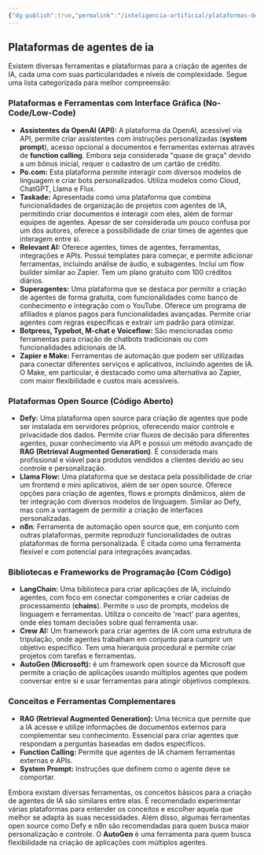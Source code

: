 ```yaml
---
{"dg-publish":true,"permalink":"/inteligencia-artificial/plataformas-de-agentes-de-ia/","title":"plataformas de agentes de ia","metatags":{"description":"plataformas para a criação de agentes de IA, cada uma com suas particularidades e níveis de complexidade. Segue uma lista categorizada para melhor compreensão"},"tags":["Inteligencia-artificial/Agentes"],"updated":"2025-01-18T18:57:40.276-03:00"}
---
```



## Plataformas de agentes de ia

Existem diversas ferramentas e plataformas para a criação de agentes de IA, cada uma com suas particularidades e níveis de complexidade. Segue uma lista categorizada para melhor compreensão:

### **Plataformas e Ferramentas com Interface Gráfica (No-Code/Low-Code)**

- **Assistentes da OpenAI (API):** A plataforma da OpenAI, acessível via API, permite criar assistentes com instruções personalizadas (**system prompt**), acesso opcional a documentos e ferramentas externas através de **function calling**. Embora seja considerada "quase de graça" devido a um bônus inicial, requer o cadastro de um cartão de crédito.
- **Po.com:** Esta plataforma permite interagir com diversos modelos de linguagem e criar bots personalizados. Utiliza modelos como Cloud, ChatGPT, Llama e Flux.
- **Taskade:** Apresentada como uma plataforma que combina funcionalidades de organização de projetos com agentes de IA, permitindo criar documentos e interagir com eles, além de formar equipes de agentes. Apesar de ser considerada um pouco confusa por um dos autores, oferece a possibilidade de criar times de agentes que interagem entre si.
- **Relevant AI:** Oferece agentes, times de agentes, ferramentas, integrações e APIs. Possui templates para começar, e permite adicionar ferramentas, incluindo análise de áudio, e subagentes. Inclui um flow builder similar ao Zapier. Tem um plano gratuito com 100 créditos diários.
- **Superagentes:** Uma plataforma que se destaca por permitir a criação de agentes de forma gratuita, com funcionalidades como banco de conhecimento e integração com o YouTube. Oferece um programa de afiliados e planos pagos para funcionalidades avançadas. Permite criar agentes com regras específicas e extrair um padrão para otimizar.
- **Botpress, Typebot, M-chat e Voiceflow:** São mencionadas como ferramentas para criação de chatbots tradicionais ou com funcionalidades adicionais de IA.
- **Zapier e Make:** Ferramentas de automação que podem ser utilizadas para conectar diferentes serviços e aplicativos, incluindo agentes de IA. O Make, em particular, é destacado como uma alternativa ao Zapier, com maior flexibilidade e custos mais acessíveis.

### **Plataformas Open Source (Código Aberto)**

- **Defy:** Uma plataforma open source para criação de agentes que pode ser instalada em servidores próprios, oferecendo maior controle e privacidade dos dados. Permite criar fluxos de decisão para diferentes agentes, puxar conhecimento via API e possui um método avançado de **RAG (Retrieval Augmented Generation)**. É considerada mais profissional e viável para produtos vendidos a clientes devido ao seu controle e personalização.
- **Llama Flow:** Uma plataforma que se destaca pela possibilidade de criar um frontend e mini aplicativos, além de ser open source. Oferece opções para criação de agentes, flows e prompts dinâmicos, além de ter integração com diversos modelos de linguagem. Similar ao Defy, mas com a vantagem de permitir a criação de interfaces personalizadas.
- **n8n**: Ferramenta de automação open source que, em conjunto com outras plataformas, permite reproduzir funcionalidades de outras plataformas de forma personalizada. É citada como uma ferramenta flexível e com potencial para integrações avançadas.

### **Bibliotecas e Frameworks de Programação (Com Código)**

- **LangChain:** Uma biblioteca para criar aplicações de IA, incluindo agentes, com foco em conectar componentes e criar cadeias de processamento (**chains**). Permite o uso de prompts, modelos de linguagem e ferramentas. Utiliza o conceito de 'react' para agentes, onde eles tomam decisões sobre qual ferramenta usar.
- **Crew AI:** Um framework para criar agentes de IA com uma estrutura de tripulação, onde agentes trabalham em conjunto para cumprir um objetivo específico. Tem uma hierarquia procedural e permite criar projetos com tarefas e ferramentas.
- **AutoGen (Microsoft):** é um framework open source da Microsoft que permite a criação de aplicações usando múltiplos agentes que podem conversar entre si e usar ferramentas para atingir objetivos complexos.

### **Conceitos e Ferramentas Complementares**

- **RAG (Retrieval Augmented Generation):** Uma técnica que permite que a IA acesse e utilize informações de documentos externos para complementar seu conhecimento. Essencial para criar agentes que respondam a perguntas baseadas em dados específicos.
- **Function Calling:** Permite que agentes de IA chamem ferramentas externas e APIs.
- **System Prompt:** Instruções que definem como o agente deve se comportar.

Embora existam diversas ferramentas, os conceitos básicos para a criação de agentes de IA são similares entre elas. É recomendado experimentar várias plataformas para entender os conceitos e escolher aquela que melhor se adapta às suas necessidades. Além disso, algumas ferramentas open source como Defy e n8n são recomendadas para quem busca maior personalização e controle. O **AutoGen** é uma ferramenta para quem busca flexibilidade na criação de aplicações com múltiplos agentes.

